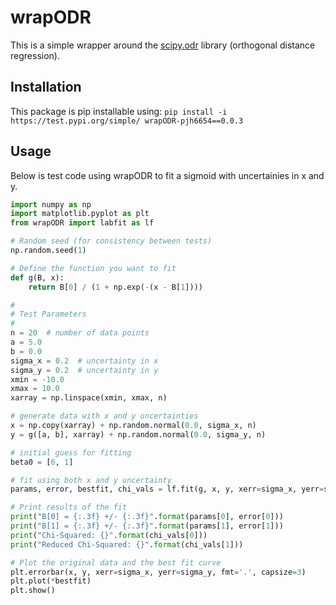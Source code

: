 # wrapODR
This is a simple wrapper around the [scipy.odr](https://docs.scipy.org/doc/scipy/reference/odr.html) library (orthogonal distance regression).

## Installation
This package is pip installable using:
`pip install -i https://test.pypi.org/simple/ wrapODR-pjh6654==0.0.3`

## Usage
Below is test code using wrapODR to fit a sigmoid with uncertainies in x and y.

```python
import numpy as np
import matplotlib.pyplot as plt
from wrapODR import labfit as lf

# Random seed (for consistency between tests)
np.random.seed(1)

# Define the function you want to fit
def g(B, x):
    return B[0] / (1 + np.exp(-(x - B[1])))

#
# Test Parameters
#
n = 20  # number of data points
a = 5.0
b = 0.0
sigma_x = 0.2  # uncertainty in x
sigma_y = 0.2  # uncertainty in y
xmin = -10.0
xmax = 10.0
xarray = np.linspace(xmin, xmax, n)

# generate data with x and y uncertainties
x = np.copy(xarray) + np.random.normal(0.0, sigma_x, n)
y = g([a, b], xarray) + np.random.normal(0.0, sigma_y, n)

# initial guess for fitting
beta0 = [6, 1]

# fit using both x and y uncertainty
params, error, bestfit, chi_vals = lf.fit(g, x, y, xerr=sigma_x, yerr=sigma_y, beta0=beta0)

# Print results of the fit
print("B[0] = {:.3f} +/- {:.3f}".format(params[0], error[0]))
print("B[1] = {:.3f} +/- {:.3f}".format(params[1], error[1]))
print("Chi-Squared: {}".format(chi_vals[0]))
print("Reduced Chi-Squared: {}".format(chi_vals[1]))

# Plot the original data and the best fit curve
plt.errorbar(x, y, xerr=sigma_x, yerr=sigma_y, fmt='.', capsize=3)
plt.plot(*bestfit)
plt.show()
```

